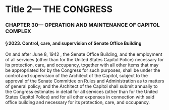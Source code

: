 
# Title 2— THE CONGRESS
### CHAPTER 30— OPERATION AND MAINTENANCE OF CAPITOL COMPLEX
#### § 2023. Control, care, and supervision of Senate Office Building

On and after June 8, 1942 , the Senate Office Building, and the employment of all services (other than for the United States Capitol Police) necessary for its protection, care, and occupancy, together with all other items that may be appropriated for by the Congress for such purposes, shall be under the control and supervision of the Architect of the Capitol, subject to the approval of the Senate Committee on Rules and Administration as to matters of general policy; and the Architect of the Capitol shall submit annually to the Congress estimates in detail for all services (other than for the United States Capitol Police) and for all other expenses in connection with said office building and necessary for its protection, care, and occupancy.
